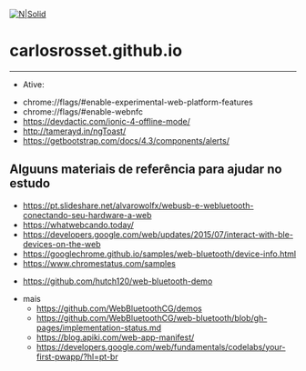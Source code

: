 [![N|Solid](https://mirar.solutions/images/logo.png)](https://mirar.solutions)
# carlosrosset.github.io
---

* Ative: 
 - chrome://flags/#enable-experimental-web-platform-features
 - chrome://flags/#enable-webnfc
 - https://devdactic.com/ionic-4-offline-mode/
 - http://tamerayd.in/ngToast/
 - https://getbootstrap.com/docs/4.3/components/alerts/


## Alguuns materiais de referência para ajudar no estudo

 - https://pt.slideshare.net/alvarowolfx/webusb-e-webluetooth-conectando-seu-hardware-a-web
 - https://whatwebcando.today/
 - https://developers.google.com/web/updates/2015/07/interact-with-ble-devices-on-the-web
 - https://googlechrome.github.io/samples/web-bluetooth/device-info.html
 - https://www.chromestatus.com/samples
 * https://github.com/hutch120/web-bluetooth-demo
 - mais
    - https://github.com/WebBluetoothCG/demos
    - https://github.com/WebBluetoothCG/web-bluetooth/blob/gh-pages/implementation-status.md
   - https://blog.apiki.com/web-app-manifest/
   - https://developers.google.com/web/fundamentals/codelabs/your-first-pwapp/?hl=pt-br
